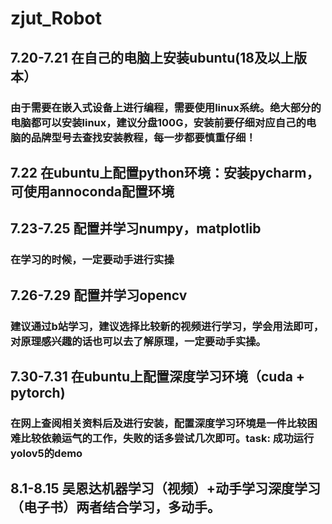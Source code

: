 # zjut_Robot
## 7.20-7.21 在自己的电脑上安装ubuntu(18及以上版本）
### 由于需要在嵌入式设备上进行编程，需要使用linux系统。绝大部分的电脑都可以安装linux，建议分盘100G，安装前要仔细对应自己的电脑的品牌型号去查找安装教程，每一步都要慎重仔细！
## 7.22 在ubuntu上配置python环境：安装pycharm，可使用annoconda配置环境
## 7.23-7.25 配置并学习numpy，matplotlib
### 在学习的时候，一定要动手进行实操
## 7.26-7.29 配置并学习opencv
### 建议通过b站学习，建议选择比较新的视频进行学习，学会用法即可，对原理感兴趣的话也可以去了解原理，一定要动手实操。
## 7.30-7.31 在ubuntu上配置深度学习环境（cuda + pytorch)
### 在网上查阅相关资料后及进行安装，配置深度学习环境是一件比较困难比较依赖运气的工作，失败的话多尝试几次即可。task: 成功运行yolov5的demo
## 8.1-8.15 吴恩达机器学习（视频）+动手学习深度学习（电子书）两者结合学习，多动手。

